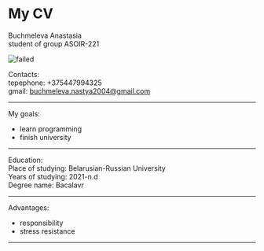 # My CV

Buchmeleva Anastasia  
student of group ASOIR-221

![failed](veb\images\photo.png)

Contacts:  
tepephone: +375447994325  
gmail: [buchmeleva.nastya2004@gmail.com](mailto:buchmeleva.nastya2004@gmail.com)  

---

My goals:

- learn programming
- finish university

---

Education:  
 Place of studying: Belarusian-Russian University  
 Years of studying: 2021-n.d  
 Degree name: Bacalavr

---

Advantages:

- responsibility
- stress resistance

---


